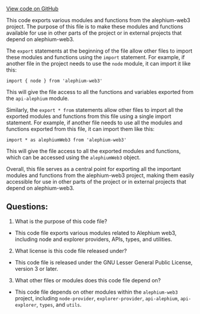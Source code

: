 [View code on GitHub](https://github.com/alephium/alephium-web3/packages/web3/src/api/index.ts)

This code exports various modules and functions from the alephium-web3 project. The purpose of this file is to make these modules and functions available for use in other parts of the project or in external projects that depend on alephium-web3.

The `export` statements at the beginning of the file allow other files to import these modules and functions using the `import` statement. For example, if another file in the project needs to use the `node` module, it can import it like this:

```
import { node } from 'alephium-web3'
```

This will give the file access to all the functions and variables exported from the `api-alephium` module.

Similarly, the `export * from` statements allow other files to import all the exported modules and functions from this file using a single import statement. For example, if another file needs to use all the modules and functions exported from this file, it can import them like this:

```
import * as alephiumWeb3 from 'alephium-web3'
```

This will give the file access to all the exported modules and functions, which can be accessed using the `alephiumWeb3` object.

Overall, this file serves as a central point for exporting all the important modules and functions from the alephium-web3 project, making them easily accessible for use in other parts of the project or in external projects that depend on alephium-web3.
## Questions: 
 1. What is the purpose of this code file?
- This code file exports various modules related to Alephium web3, including node and explorer providers, APIs, types, and utilities.

2. What license is this code file released under?
- This code file is released under the GNU Lesser General Public License, version 3 or later.

3. What other files or modules does this code file depend on?
- This code file depends on other modules within the `alephium-web3` project, including `node-provider`, `explorer-provider`, `api-alephium`, `api-explorer`, `types`, and `utils`.